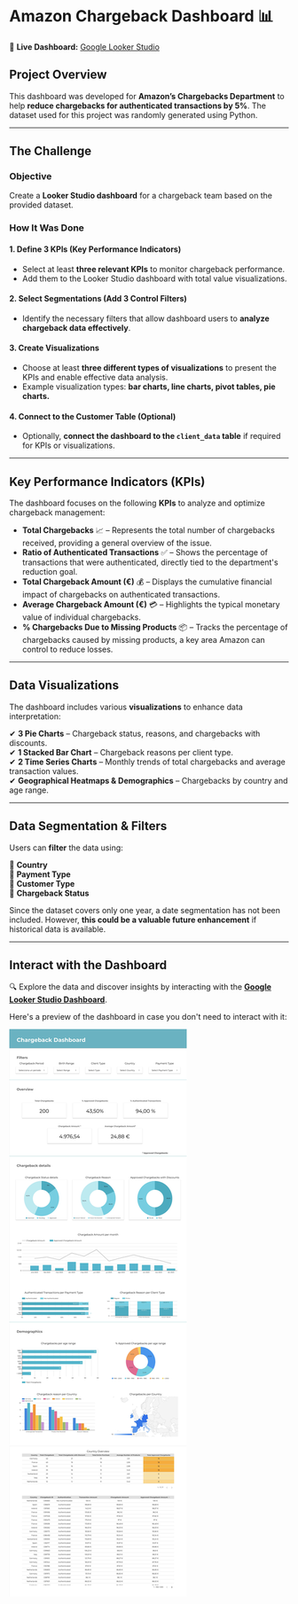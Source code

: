# **Amazon Chargeback Dashboard** 📊  

🔗 **Live Dashboard:** [Google Looker Studio](https://lookerstudio.google.com/s/ske7dRqPsI4)  

## **Project Overview**  
This dashboard was developed for **Amazon’s Chargebacks Department** to help **reduce chargebacks for authenticated transactions by 5%**. The dataset used for this project was randomly generated using Python.  

---

## **The Challenge**  

### **Objective**  
Create a **Looker Studio dashboard** for a chargeback team based on the provided dataset.  

### **How It Was Done**  

#### **1. Define 3 KPIs (Key Performance Indicators)**  
- Select at least **three relevant KPIs** to monitor chargeback performance.  
- Add them to the Looker Studio dashboard with total value visualizations.  

#### **2. Select Segmentations (Add 3 Control Filters)**  
- Identify the necessary filters that allow dashboard users to **analyze chargeback data effectively**.  

#### **3. Create Visualizations**  
- Choose at least **three different types of visualizations** to present the KPIs and enable effective data analysis.  
- Example visualization types: **bar charts, line charts, pivot tables, pie charts.**  

#### **4. Connect to the Customer Table (Optional)**  
- Optionally, **connect the dashboard to the `client_data` table** if required for KPIs or visualizations.  

---

## **Key Performance Indicators (KPIs)**  
The dashboard focuses on the following **KPIs** to analyze and optimize chargeback management:  

- **Total Chargebacks** 📈 – Represents the total number of chargebacks received, providing a general overview of the issue.  
- **Ratio of Authenticated Transactions** ✅ – Shows the percentage of transactions that were authenticated, directly tied to the department's reduction goal.  
- **Total Chargeback Amount (€)** 💰 – Displays the cumulative financial impact of chargebacks on authenticated transactions.  
- **Average Chargeback Amount (€)** 💳 – Highlights the typical monetary value of individual chargebacks.  
- **% Chargebacks Due to Missing Products** 📦 – Tracks the percentage of chargebacks caused by missing products, a key area Amazon can control to reduce losses.  

---

## **Data Visualizations**  
The dashboard includes various **visualizations** to enhance data interpretation:  

✔ **3 Pie Charts** – Chargeback status, reasons, and chargebacks with discounts.  
✔ **1 Stacked Bar Chart** – Chargeback reasons per client type.  
✔ **2 Time Series Charts** – Monthly trends of total chargebacks and average transaction values.  
✔ **Geographical Heatmaps & Demographics** – Chargebacks by country and age range.  

---

## **Data Segmentation & Filters**  
Users can **filter** the data using:  

🎯 **Country**  
🎯 **Payment Type**  
🎯 **Customer Type**  
🎯 **Chargeback Status**  

Since the dataset covers only one year, a date segmentation has not been included. However, **this could be a valuable future enhancement** if historical data is available.  

---

## **Interact with the Dashboard**  
🔍 Explore the data and discover insights by interacting with the **[Google Looker Studio Dashboard](https://lookerstudio.google.com/s/ske7dRqPsI4)**.  

Here's a preview of the dashboard in case you don't need to interact with it:

![Dashboard](Captura_Dashboard.jpg)

